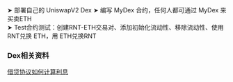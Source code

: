 ➤ 部署自己的 UniswapV2 Dex
➤ 编写 MyDex 合约，任何人都可通过 MyDex 来买卖ETH  
➤ Test合约测试：创建RNT-ETH交易对、添加初始化流动性、移除流动性、使用 RNT兑换 ETH，用 ETH兑换RNT

### Dex相关资料

[借贷协议如何计算利息](https://learnblockchain.cn/article/5036)